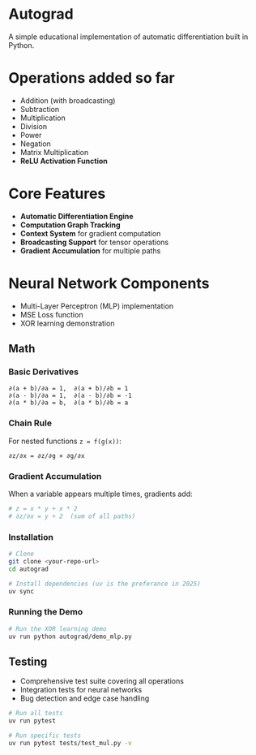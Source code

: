 # Autograd

A simple educational implementation of automatic differentiation built in Python.

# Operations added so far
- Addition (with broadcasting)
- Subtraction  
- Multiplication
- Division
- Power
- Negation
- Matrix Multiplication
- **ReLU Activation Function**

# Core Features
- **Automatic Differentiation Engine**
- **Computation Graph Tracking** 
- **Context System** for gradient computation
- **Broadcasting Support** for tensor operations
- **Gradient Accumulation** for multiple paths

# Neural Network Components
- Multi-Layer Perceptron (MLP) implementation
- MSE Loss function
- XOR learning demonstration

##  Math

### Basic Derivatives
```
∂(a + b)/∂a = 1,  ∂(a + b)/∂b = 1
∂(a - b)/∂a = 1,  ∂(a - b)/∂b = -1  
∂(a * b)/∂a = b,  ∂(a * b)/∂b = a
```

### Chain Rule
For nested functions `z = f(g(x))`:
```
∂z/∂x = ∂z/∂g × ∂g/∂x
```

### Gradient Accumulation
When a variable appears multiple times, gradients add:
```python
# z = x * y + x * 2
# ∂z/∂x = y + 2  (sum of all paths)
```

### Installation
```bash
# Clone
git clone <your-repo-url>
cd autograd

# Install dependencies (uv is the preferance in 2025)
uv sync
```

### Running the Demo
```bash
# Run the XOR learning demo
uv run python autograd/demo_mlp.py
```

## Testing
- Comprehensive test suite covering all operations
- Integration tests for neural networks
- Bug detection and edge case handling
```bash
# Run all tests
uv run pytest

# Run specific tests
uv run pytest tests/test_mul.py -v
```